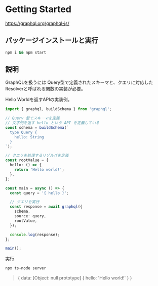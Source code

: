 # Getting Started

https://graphql.org/graphql-js/


## パッケージインストールと実行
```sh
npm i && npm start
```

## 説明

GraphQLを扱うには Query型で定義されたスキーマと、クエリに対応したResolverと呼ばれる関数の実装が必要。

Hello Worldを返すAPIの実装例。

```ts
import { graphql, buildSchema } from 'graphql';

// Query 型でスキーマを定義
// 文字列を返す hello という API を定義している
const schema = buildSchema(`
  type Query {
    hello: String
  }
`);

// クエリを処理するリゾルバを定義
const rootValue = {
  hello: () => {
    return 'Hello world!';
  },
};

const main = async () => {
  const query = '{ hello }';

  // クエリを実行
  const response = await graphql({
    schema,
    source: query,
    rootValue,
  });

  console.log(response);
};

main();
```

実行
```sh
npx ts-node server
```

> { data: [Object: null prototype] { hello: 'Hello world!' } }